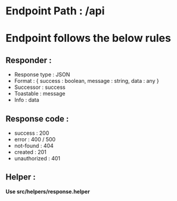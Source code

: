 # Endpoint Path : **/api**

# Endpoint follows the below rules

## Responder :

-   Response type : JSON
-   Format : { success : boolean, message : string, data : any }
-   Successor : success
-   Toastable : message
-   Info : data

## Response code :

-   success : 200
-   error : 400 / 500
-   not-found : 404
-   created : 201
-   unauthorized : 401

## Helper :

**Use src/helpers/response.helper**
